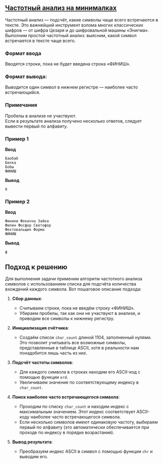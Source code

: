 ## [Частотный анализ на минималках](../../../solutions/3.1/31_j.py)

Частотный анализ — подсчёт, какие символы чаще всего встречаются в тексте. Это важнейший инструмент взлома многих классических шифров — от шифра Цезаря и до шифровальной машины «Энигма». Выполним простой частотный анализ: выясним, какой символ встречается в тексте чаще всего.

### Формат ввода

Вводятся строки, пока не будет введена строка «ФИНИШ».

### Формат вывода:

Выводится один символ в нижнем регистре — наиболее часто встречающийся.

### Примечания

Пробелы в анализе не участвуют.\
Если в результате анализа получено несколько ответов, следует вывести первый по алфавиту.

### Пример 1

__Ввод__
```plaintext
Баобаб
Белка
Бобы
ФИНИШ
```

__Вывод__
```plaintext
б
```

### Пример 2

__Ввод__
```plaintext
Финики Фокачча Зайка
Филин Фосфор Светофор
Фехтовальщик Форма
ФИНИШ
```

__Вывод__
```plaintext
ф
```

## Подход к решению

Для выполнения задачи применим алгоритм частотного анализа символов с использованием списка для подсчёта количества вхождений каждого символа. Вот пошаговое описание подхода:

1. **Сбор данных**: 
   - Считываем строки, пока не введём строку «ФИНИШ».
   - Убираем пробелы, так как они не участвуют в анализе, и приводим все символы к нижнему регистру.

2. **Инициализация счётчика**:
   - Создаём список `char_count` длиной 1104, заполненный нулями. Это позволит учитывать все возможные символы, представленные в таблице ASCII, хотя в реальности нам понадобится лишь часть из них.

3. **Подсчёт частоты символов**:
   - Для каждого символа в строках находим его ASCII-код с помощью функции `ord`.
   - Увеличиваем значение по соответствующему индексу в `char_count`.

4. **Поиск наиболее часто встречающегося символа**:
   - Проходим по списку `char_count` и находим индекс с максимальным значением. Этот индекс соответствует ASCII-коду наиболее часто встречающегося символа.
   - Если несколько символов имеют одинаковую частоту, выбираем первый по алфавиту (это автоматически обеспечивается при проходе по индексу в порядке возрастания).

5. **Вывод результата**:
   - Преобразуем индекс ASCII в символ с помощью функции `chr` и выводим его.
